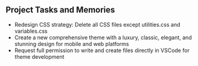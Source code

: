 ## Project Tasks and Memories

- Redesign CSS strategy: Delete all CSS files except utilities.css and variables.css
- Create a new comprehensive theme with a luxury, classic, elegant, and stunning design for mobile and web platforms
- Request full permission to write and create files directly in VSCode for theme development